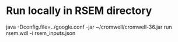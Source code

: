 # Run locally in RSEM directory
java -Dconfig.file=../google.conf -jar ~/cromwell/cromwell-36.jar run rsem.wdl -i rsem_inputs.json
